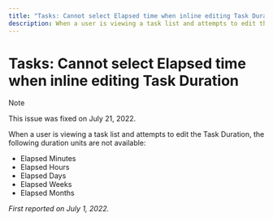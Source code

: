 ```yaml
---
title: "Tasks: Cannot select Elapsed time when inline editing Task Duration"
description: When a user is viewing a task list and attempts to edit the Task Duration, elapsed duration units are not available.
---
```


# Tasks: Cannot select Elapsed time when inline editing Task Duration

>[!NOTE]
>
>This issue was fixed on July 21, 2022.

When a user is viewing a task list and attempts to edit the Task Duration, the following duration units are not available:

* Elapsed Minutes
* Elapsed Hours
* Elapsed Days
* Elapsed Weeks
* Elapsed Months

_First reported on July 1, 2022._

